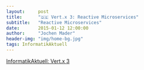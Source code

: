```yaml
---
layout:     post
title:      "🇩🇪 Vert.x 3: Reactive Microservices"
subtitle:   "Reactive Microservices"
date:       2015-01-12 12:00:00
author:     "Jochen Mader"
header-img: "img/home-bg.jpg"
tags: InformatikAktuell
---
```

[InformatikAktuell: Vert.x 3](http://www.informatik-aktuell.de/entwicklung/programmiersprachen/vertx-3-reactive-microservices.html)
